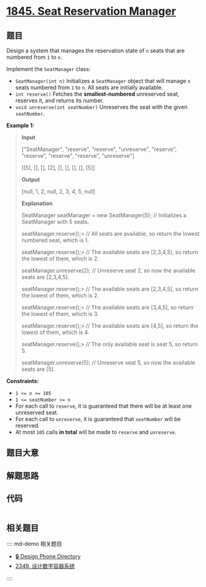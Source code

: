 # [1845. Seat Reservation Manager](https://leetcode.com/problems/seat-reservation-manager)

## 题目

Design a system that manages the reservation state of `n` seats that are
numbered from `1` to `n`.

Implement the `SeatManager` class:

  * `SeatManager(int n)` Initializes a `SeatManager` object that will manage `n` seats numbered from `1` to `n`. All seats are initially available.
  * `int reserve()` Fetches the **smallest-numbered** unreserved seat, reserves it, and returns its number.
  * `void unreserve(int seatNumber)` Unreserves the seat with the given `seatNumber`.



**Example 1:**

> 
> 
> 
> 
> 
> **Input**
> 
> ["SeatManager", "reserve", "reserve", "unreserve", "reserve", "reserve", "reserve", "reserve", "unreserve"]
> 
> [[5], [], [], [2], [], [], [], [], [5]]
> 
> **Output**
> 
> [null, 1, 2, null, 2, 3, 4, 5, null]
> 
> 
> 
> **Explanation**
> 
> SeatManager seatManager = new SeatManager(5); // Initializes a SeatManager with 5 seats.
> 
> seatManager.reserve();> 
> // All seats are available, so return the lowest numbered seat, which is 1.
> 
> seatManager.reserve();> 
> // The available seats are [2,3,4,5], so return the lowest of them, which is 2.
> 
> seatManager.unreserve(2); // Unreserve seat 2, so now the available seats are [2,3,4,5].
> 
> seatManager.reserve();> 
> // The available seats are [2,3,4,5], so return the lowest of them, which is 2.
> 
> seatManager.reserve();> 
> // The available seats are [3,4,5], so return the lowest of them, which is 3.
> 
> seatManager.reserve();> 
> // The available seats are [4,5], so return the lowest of them, which is 4.
> 
> seatManager.reserve();> 
> // The only available seat is seat 5, so return 5.
> 
> seatManager.unreserve(5); // Unreserve seat 5, so now the available seats are [5].

**Constraints:**

  * `1 <= n <= 105`
  * `1 <= seatNumber <= n`
  * For each call to `reserve`, it is guaranteed that there will be at least one unreserved seat.
  * For each call to `unreserve`, it is guaranteed that `seatNumber` will be reserved.
  * At most `105` calls **in total** will be made to `reserve` and `unreserve`.


## 题目大意

## 解题思路

## 代码

```javascript

```

## 相关题目

:::: md-demo 相关题目
- [🔒 Design Phone Directory](https://leetcode.com/problems/design-phone-directory)
- [2349. 设计数字容器系统](https://leetcode.com/problems/design-a-number-container-system)

::::
